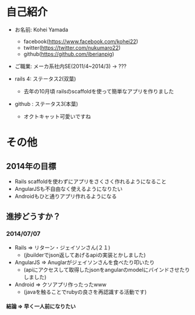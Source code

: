# 自己紹介
* お名前: Kohei Yamada
  - facebook(https://www.facebook.com/kohei22)  
  - twitter(https://twitter.com/nukumaro22)
  - github(https://github.com/iberianpig)

* ご職業: メーカ系社内SE(2011/4~2014/3) -> ??? 

* rails 4: ステータス2(双葉)
  - 去年の10月頃 railsのscaffoldを使って簡単なアプリを作りました
* github : ステータス3(本葉)
  - オクトキャット可愛いですね

# その他

## 2014年の目標
* Rails scaffoldを使わずにアプリをさくさく作れるようになること
* AngularJSも不自由なく使えるようになりたい  
* Androidもひと通りアプリ作れるようになる  


## 進捗どうすか？

### 2014/07/07
* Rails => リターン・ジェイソンさん(２１)
  - (jbuilderでjson返してあげるapiの実装とかしました)  
* AngularJS => Anuglarがジェイソンさんを食べたり叩いたり
  - (apiにアクセスして取得したjsonをangularのmodelにバインドさせたりしました)
* Android => クソアプリ作ったったwww
  - (javaを触ることでrubyの良さを再認識する活動です)
  
#### 結論 => 早く一人前になりたい
